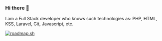 ### Hi there 👋

<!--
**GunDevi1/GunDevi1** is a ✨ _special_ ✨ repository because its `README.md` (this file) appears on your GitHub profile.

Here are some ideas to get you started:

- 🔭 I’m currently working on ...
- 🌱 I’m currently learning ...
- 👯 I’m looking to collaborate on ...
- 🤔 I’m looking for help with ...
- 💬 Ask me about ...
- 📫 How to reach me: ...
- 😄 Pronouns: ...
- ⚡ Fun fact: ...
-->

I am a Full Stack developer who knows such technologies as: PHP, HTML, KSS, Laravel, Git, Javascript, etc.

[![roadmap.sh](https://api.roadmap.sh/v1-badge/tall/649302eed99c9d67318ac2cd?variant=dark)](https://roadmap.sh)
